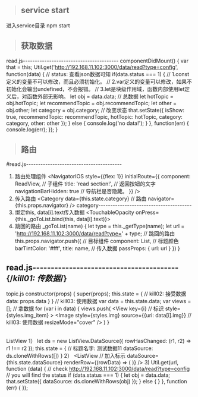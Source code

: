 >## service start
进入service目录
npm start



>## 获取数据
read.js----------------------------------------
componentDidMount() {
    var that = this;
    Util.get('http://192.168.11.102:3000/data/read?type=config', function(data) {
      // status: 查看json数据可知
      if(data.status === 1) {
        // 1.const定义的变量不可以修改，而且必须初始化。
        // 2.var定义的变量可以修改，如果不初始化会输出undefined，不会报错。
        // 3.let是块级作用域，函数内部使用let定义后，对函数外部无影响。
        let obj = data.data;  // 总数据
        let hotTopic = obj.hotTopic;
        let recommendTopic = obj.recommendTopic;
        let other = obj.other;
        let category = obj.category;
        // 改变状态
        that.setState({
          isShow: true,
          recommendTopic: recommendTopic,
          hotTopic: hotTopic,
          category: category,
          other: other
        });
      } else {
        console.log('no data!');
      }
    }, function(err) {
      console.log(err);
    });
  }



>## 路由
#read.js----------------------------------------
1) 路由处理组件
<NavigatorIOS
    style={{flex: 1}}
    initialRoute={{
      component: ReadView,  // 子组件
      title: 'read section!', // 返回按钮的文字
      navigationBarHidden: true // 导航栏是否隐藏。
    }}
  />
2) 传入路由
<Category
  data={this.state.category}
  // 路由
  navigator={this.props.navigator}
/>
category---------------------------------------
3) 绑定this, data[i].text传入数据
<TouchableOpacity onPress={this._goToList.bind(this, data[i].text)}></TouchableOpacity>
4) 跳回的路由
_goToList(name) {
    let type = this._getType(name);
    let url = 'http://192.168.11.102:3000/data/read?type=' + type;
    // 跳回的路由
    this.props.navigator.push({
      // 目标组件
      component: List,
      // 标题颜色
      barTintColor: '#fff',
      title: name,
      // 传入数据
      passProps: {
        url: url
      }
    })
  }



>## 
read.js----------------------------------------
{/*kill01: 传数据*/}
<Topic data={this.state.recommendTopic}/>
---------------------
topic.js
constructor(props) {
    super(props);
    this.state = {
        // kill02: 接受数据
        data: props.data
    }
}
// kill03: 使用数据
var data = this.state.data;
var views = [];
// 拿数据
for (var i in data) {
  views.push(
      <View
          key={i} // 标识
          style={styles.img_item}
      >
        <Image
            style={styles.img}
            source={{uri: data[i].img}}  // kill03: 使用数据
            resizeMode="cover"
        />
      </View>
  )
}



>##
ListView
1）
let ds = new ListView.DataSource({
  rowHasChanged: (r1, r2) => r1 !== r2
});
this.state = {
  // 标题名字: 测试数据11
  dataSource: ds.cloneWithRows([])
}
2）
<ListView
  // 加入标示
  dataSource={this.state.dataSource}
  renderRow={(rowData) => (
  )}
/>
3)
Util.get(url, function (data) {
    // check http://192.168.11.102:3000/data/read?type=config
    // you will find the status
    if (data.status === 1) {
      let obj = data.data;
      that.setState({
        dataSource: ds.cloneWithRows(obj)
      });
    } else {
    }
  }, function (err) {
  });
